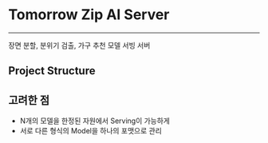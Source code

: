 # Tomorrow Zip AI Server

---

장면 분할, 분위기 검출, 가구 추천 모델 서빙 서버


## Project Structure


## 고려한 점

- N개의 모델을 한정된 자원에서 Serving이 가능하게
- 서로 다른 형식의 Model을 하나의 포맷으로 관리